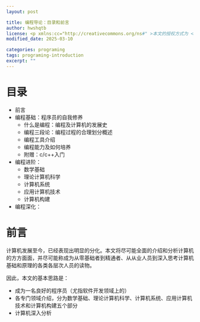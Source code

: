 ```yaml
---
layout: post

title: 编程导论：目录和前言
author: hwshqtb
license: <p xmlns:cc="http://creativecommons.org/ns#" >本文的授权方式为 <a href="https://creativecommons.org/licenses/by/4.0/" target="_blank" rel="license noopener noreferrer" style="display:inline-block;">Creative Commons Attribution 4.0 International<img style="height:22px!important;margin-left:3px;vertical-align:text-bottom;" src="https://mirrors.creativecommons.org/presskit/icons/cc.svg" alt=""><img style="height:22px!important;margin-left:3px;vertical-align:text-bottom;" src="https://mirrors.creativecommons.org/presskit/icons/by.svg" alt=""></a></p>
modified_date: 2025-03-10

categories: programing
tags: programing-introduction
excerpt: ""
---
```

# 目录
- 前言
- 编程基础：程序员的自我修养
    - 什么是编程：编程及计算机的发展史
    - 编程三段论：编程过程的合理划分概述
    - 编程工具介绍
    - 编程能力及如何培养
    - 附赠：c/c++入门
- 编程进阶：
    - 数学基础
    - 理论计算机科学
    - 计算机系统
    - 应用计算机技术
    - 计算机构建
- 编程深化：

# 前言
计算机发展至今，已经表现出明显的分化。本文将尽可能全面的介绍和分析计算机的方方面面，并尽可能称成为从零基础者到精通者、从从业人员到深入思考计算机基础和原理的各类各层次人员的读物。

因此，本文的基本思路是：
- 成为一名良好的程序员（尤指软件开发领域上的）
- 各专门领域介绍，分为数学基础、理论计算机科学、计算机系统、应用计算机技术和计算机构建五个部分
- 计算机深入分析